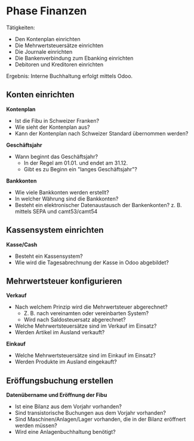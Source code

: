 # Phase Finanzen

Tätigkeiten:

* Den Kontenplan einrichten
* Die Mehrwertsteuersätze einrichten
* Die Journale einrichten
* Die Bankenverbindung zum Ebanking einrichten
* Debitoren und Kreditoren einrichten

Ergebnis: Interne Buchhaltung erfolgt mittels Odoo.

## Konten einrichten

**Kontenplan**

- Ist die Fibu in Schweizer Franken?
- Wie sieht der Kontenplan aus?
- Kann der Kontenplan nach Schweizer Standard übernommen werden?

**Geschäftsjahr**

- Wann beginnt das Geschäftsjahr? 
	- In der Regel am 01.01. und endet am 31.12.
	- Gibt es zu Beginn ein "langes Geschäftsjahr"?

**Bankkonten**

- Wie viele Bankkonten werden erstellt?
- In welcher Währung sind die Bankkonten? 
- Besteht ein elektronischer Datenaustausch der Bankenkonten? z. B. mittels SEPA und camt53/camt54

## Kassensystem einrichten

**Kasse/Cash**

- Besteht ein Kassensystem? 
- Wie wird die Tagesabrechnung der Kasse in Odoo abgebildet?

## Mehrwertsteuer konfigurieren

**Verkauf**

- Nach welchem Prinzip wird die Mehrwertsteuer abgerechnet? 
	- Z. B. nach vereinamten oder vereinbarten System?
	- Wird nach Saldosteuersatz abgerechnet?
-  Welche Mehrwertsteuersätze sind im Verkauf im Einsatz?
-  Werden Artikel im Ausland verkauft?

**Einkauf**

-  Welche Mehrwertsteuersätze sind im Einkauf im Einsatz?
-  Werden Produkte im Ausland eingekauft?

## Eröffungsbuchung erstellen

**Datenübername und Eröffnung der Fibu**

- Ist eine Bilanz aus dem Vorjahr vorhanden?
- Sind transistorische Buchungen aus dem Vorjahr vorhanden? 
- Sind Maschinen/Anlagen/Lager vorhanden, die in der Bilanz eröffnert werden müssen?
- Wird eine Anlagenbuchhaltung benötigt?